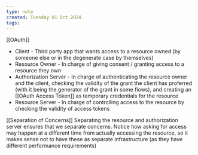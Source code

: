 ```yaml
---
type: note
created: Tuesday 01 Oct 2024
tags: 
---
```

[[OAuth]]

- Client - Third party app that wants access to a resource owned (by someone else or in the degenerate case by themselves)
- Resource Owner - In charge of giving consent / granting access to a resource they own
- Authorization Server - In charge of authenticating the resource owner and the client, checking the validity of the grant the client has proferred (with it being the generator of the grant in some flows), and creating an [[OAuth Access Token]] as temporary credentials for the resource
- Resource Server - In charge of controlling access to the resource by checking the validity of access tokens

[[Separation of Concerns]] Separating the resource and authorization server ensures that we separate concerns. Notice how asking for access may happen at a different time from actually accessing the resource, so it makes sense not to have these as separate infrastructure (as they have different performance requirements)